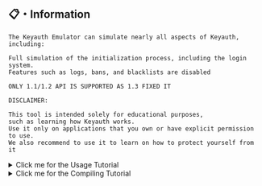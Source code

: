 ## <a id="features"></a>📋・Information
```
The Keyauth Emulator can simulate nearly all aspects of Keyauth, including:

Full simulation of the initialization process, including the login system.
Features such as logs, bans, and blacklists are disabled

ONLY 1.1/1.2 API IS SUPPORTED AS 1.3 FIXED IT

DISCLAIMER:

This tool is intended solely for educational purposes,
such as learning how Keyauth works. 
Use it only on applications that you own or have explicit permission to use.
We also recommend to use it to learn on how to protect yourself from it
```
<details>
  <summary>Click me for the Usage Tutorial</summary>
  
## <a id="Usage"></a>🔥・Usage Tutorial
```
Step 1: Setup everything
Add the generated root CA certificate to trusted root certificates

Double-click on rootCA.crt
Click "Install certificate"
Select "Local Machine," then click "Next"
Select "Place all certificates in the following store," click "Browse" and select "Trusted Root Certification"
Click "Finish" ( only needed to do 1 time )
Same thing for keyauth.win.crt Certificate but Just pressing next works fine ( also 1 time also )

Both of them are in the Folder x64/Release/certs

Now please install the OpenSSL Windows Installer. ( With Adjust path env )
https://kb.firedaemon.com/support/solutions/articles/4000121705#Download-OpenSSL

After everything you have to open Emulator.exe and Paste the Secret key of your Keyauth loader that you want to Emulate
```
</details>

<details>
  <summary>Click me for the Compiling Tutorial</summary>

## <a id="Compiling"></a>👷・Compiling
```
1. install the OpenSSL 3.3.2 Windows Installer. 
https://kb.firedaemon.com/support/solutions/articles/4000121705#Download-OpenSSL
2. Make sure you have VS2022 with C++ build tools and MFC installed
3. Open `EmuAuth.sln` and compile the project
4. Generate required certificates using the script in `Certificates/` and place them in `certs/`

**Tipp** They are already generated but if they expire you would need to regenerate them!
```
</details>
</details>

